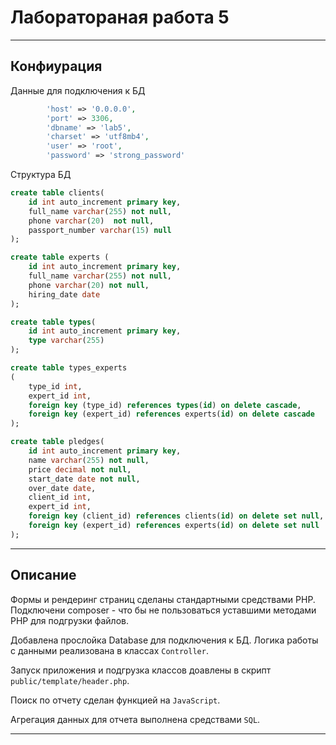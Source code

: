 # Лаборатораная работа 5
***
## Конфиурация 
Данные для подключения к БД
```php
        'host' => '0.0.0.0',
        'port' => 3306,
        'dbname' => 'lab5',
        'charset' => 'utf8mb4',
        'user' => 'root',
        'password' => 'strong_password'
```

Структура БД
```sql
create table clients(
    id int auto_increment primary key,
    full_name varchar(255) not null,
    phone varchar(20)  not null,
    passport_number varchar(15) null
);

create table experts (
    id int auto_increment primary key,
    full_name varchar(255) not null,
    phone varchar(20) not null,
    hiring_date date
);

create table types(
    id int auto_increment primary key,
    type varchar(255)
);

create table types_experts
(
    type_id int,
    expert_id int,
    foreign key (type_id) references types(id) on delete cascade,
    foreign key (expert_id) references experts(id) on delete cascade
);

create table pledges(
    id int auto_increment primary key,
    name varchar(255) not null,
    price decimal not null,
    start_date date not null,
    over_date date,
    client_id int,
    expert_id int,
    foreign key (client_id) references clients(id) on delete set null,
    foreign key (expert_id) references experts(id) on delete set null 
);
```
***

## Описание

Формы и рендеринг страниц сделаны стандартными средствами PHP. Подключени composer - что бы не пользоваться уставшими методами PHP для подгрузки файлов.

Добавлена прослойка Database для подключения к БД. Логика работы с данными реализована в классах `Controller`.

Запуск приложения и подгрузка классов доавлены в скрипт `public/template/header.php`.

Поиск по отчету сделан функцией на `JavaScript`.

Агрегация данных для отчета выполнена средствами `SQL`.
***